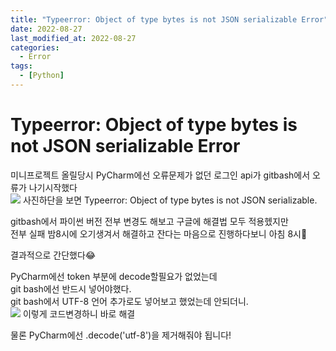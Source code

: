 ```yaml
---
title: "Typeerror: Object of type bytes is not JSON serializable Error"
date: 2022-08-27
last_modified_at: 2022-08-27
categories: 
  - Error
tags:
  - [Python]
---
```



# Typeerror: Object of type bytes is not JSON serializable Error

미니프로젝트 올릴당시
PyCharm에선 오류문제가 없던 로그인 api가 gitbash에서 오류가 나기시작했다  
![](https://images.velog.io/images/funnykyeon/post/31020378-335b-4fa0-b097-c681f7c388c9/1646357274.jpg)
사진하단을 보면 Typeerror: Object of type bytes is not JSON serializable.  

gitbash에서 파이썬 버전 전부 변경도 해보고 구글에 해결법 모두 적용헸지만  
전부 실패 밤8시에 오기생겨서 해결하고 잔다는 마음으로 진행하다보니 아침 8시🤣  

결과적으로 간단했다😂  

PyCharm에선 token 부분에 decode할필요가 없었는데  
git bash에선 반드시 넣어야했다.  
git bash에서 UTF-8 언어 추가로도 넣어보고 했었는데 안되더니.  
![](https://images.velog.io/images/funnykyeon/post/a6a21789-220a-4506-b2d1-729b09be4736/image.png)
이렇게 코드변경하니 바로 해결  

물론 
PyCharm에선 .decode('utf-8')을 제거해줘야 됩니다!
